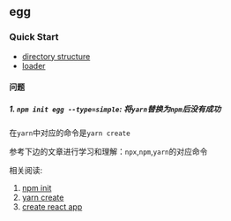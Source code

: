## egg

### Quick Start
* [directory structure](https://eggjs.org/en/basics/structure.html)
* [loader](https://eggjs.org/en/advanced/loader.html)
#### 问题
##### 1. `npm init egg --type=simple`: 将`yarn`替换为`npm`后没有成功
在`yarn`中对应的命令是`yarn create`

参考下边的文章进行学习和理解：`npx`,`npm`,`yarn`的对应命令

相关阅读:
1. [npm init](https://docs.npmjs.com/cli-commands/init.html)
2. [yarn create](https://yarnpkg.com/en/docs/cli/create#search)
3. [create react app](https://create-react-app.dev/docs/getting-started#creating-an-app)
